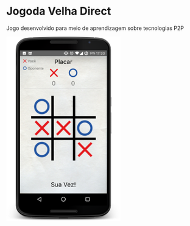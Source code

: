 # Jogoda Velha Direct

 Jogo desenvolvido para meio de aprendizagem sobre tecnologias P2P
 
 <a href="url"><img src="/imagens/prints/img3.png" align="left" height="auto" width="300" ></a>




